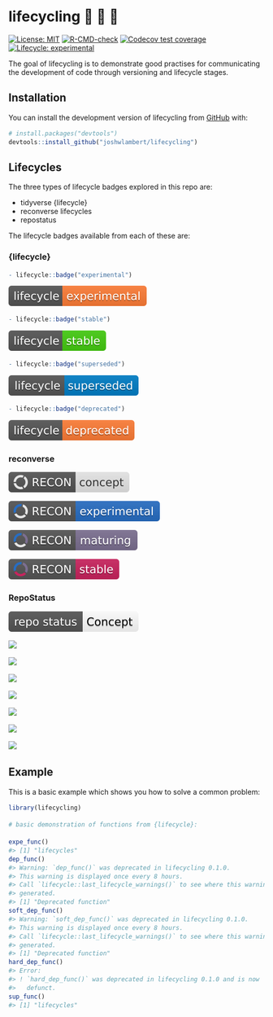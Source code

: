
<!-- README.md is generated from README.Rmd. Please edit that file -->

# lifecycling :bicyclist: :bicyclist: :bicyclist:

<!-- badges: start -->

[![License:
MIT](https://img.shields.io/badge/License-MIT-yellow.svg)](https://opensource.org/licenses/MIT)
[![R-CMD-check](https://github.com/joshwlambert/lifecycling/actions/workflows/R-CMD-check.yaml/badge.svg)](https://github.com/joshwlambert/lifecycling/actions/workflows/R-CMD-check.yaml)
[![Codecov test
coverage](https://codecov.io/gh/joshwlambert/lifecycling/branch/main/graph/badge.svg)](https://app.codecov.io/gh/joshwlambert/lifecycling?branch=main)
[![Lifecycle:
experimental](https://img.shields.io/badge/lifecycle-experimental-orange.svg)](https://lifecycle.r-lib.org/articles/stages.html#experimental)
<!-- badges: end -->

The goal of lifecycling is to demonstrate good practises for
communicating the development of code through versioning and lifecycle
stages.

## Installation

You can install the development version of lifecycling from
[GitHub](https://github.com/) with:

``` r
# install.packages("devtools")
devtools::install_github("joshwlambert/lifecycling")
```

## Lifecycles

The three types of lifecycle badges explored in this repo are:

- tidyverse {lifecycle}
- reconverse lifecycles
- repostatus

The lifecycle badges available from each of these are:

### {lifecycle}

``` r
- lifecycle::badge("experimental")
```

![](man/figures/lifecycle-experimental.svg)

``` r
- lifecycle::badge("stable")
```

![](man/figures/lifecycle-stable.svg)

``` r
- lifecycle::badge("superseded")
```

![](man/figures/lifecycle-superseded.svg)

``` r
- lifecycle::badge("deprecated")
```

![](man/figures/lifecycle-deprecated.svg)

### reconverse

![](https://raw.githubusercontent.com/reconverse/reconverse.github.io/master/images/badge-concept.svg)

![](https://raw.githubusercontent.com/reconverse/reconverse.github.io/master/images/badge-experimental.svg)

![](https://raw.githubusercontent.com/reconverse/reconverse.github.io/master/images/badge-maturing.svg)

![](https://raw.githubusercontent.com/reconverse/reconverse.github.io/master/images/badge-stable.svg)

### RepoStatus

![](https://raw.githubusercontent.com/jantman/repostatus.org/master/badges/latest/concept.svg)

![](https://raw.githubusercontent.com/jantman/repostatus.org/master/badges/latest/wip.svg)

![](https://raw.githubusercontent.com/jantman/repostatus.org/master/badges/latest/suspended.svg)

![](https://raw.githubusercontent.com/jantman/repostatus.org/master/badges/latest/abandoned.svg)

![](https://raw.githubusercontent.com/jantman/repostatus.org/master/badges/latest/active.svg)

![](https://raw.githubusercontent.com/jantman/repostatus.org/master/badges/latest/inactive.svg)

![](https://raw.githubusercontent.com/jantman/repostatus.org/master/badges/latest/unsupported.svg)

![](https://raw.githubusercontent.com/jantman/repostatus.org/master/badges/latest/moved.svg)

## Example

This is a basic example which shows you how to solve a common problem:

``` r
library(lifecycling)

# basic demonstration of functions from {lifecycle}:

expe_func()
#> [1] "lifecycles"
dep_func()
#> Warning: `dep_func()` was deprecated in lifecycling 0.1.0.
#> This warning is displayed once every 8 hours.
#> Call `lifecycle::last_lifecycle_warnings()` to see where this warning was
#> generated.
#> [1] "Deprecated function"
soft_dep_func()
#> Warning: `soft_dep_func()` was deprecated in lifecycling 0.1.0.
#> This warning is displayed once every 8 hours.
#> Call `lifecycle::last_lifecycle_warnings()` to see where this warning was
#> generated.
#> [1] "Deprecated function"
hard_dep_func()
#> Error:
#> ! `hard_dep_func()` was deprecated in lifecycling 0.1.0 and is now
#>   defunct.
sup_func()
#> [1] "lifecycles"
```
